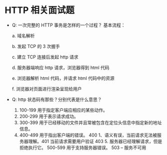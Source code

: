 # HTTP 相关面试题

- Q: 一次完整的 HTTP 事务是怎样的一个过程？
  基本流程：

  a. 域名解析

  b. 发起 TCP 的 3 次握手

  c. 建立 TCP 连接后发起 http 请求

  d. 服务器端响应 http 请求，浏览器得到 html 代码

  e. 浏览器解析 html 代码，并请求 html 代码中的资源

  f. 浏览器对页面进行渲染呈现给用户

- Q: http 状态码有那些？分别代表是什么意思？
  1. 100-199 用于指定客户端应相应的某些动作。
  2. 200-299 用于表示请求成功。
  3. 300-399 用于已经移动的文件并且常被包含在定位头信息中指定新的地址信息。
  4. 400-499 用于指出客户端的错误。 400 1、语义有误，当前请求无法被服务器理解。401 当前请求需要用户验证 403 5. 服务器已经理解请求，但是拒绝执行它。
     500-599 用于支持服务器错误。 503 – 服务不可用

